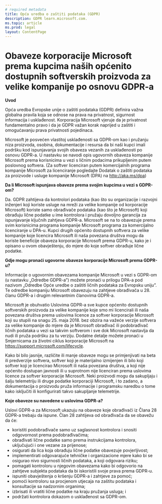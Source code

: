 ```yaml
---
# required metadata
title: Opća uredba o zaštiti podataka (GDPR)
description: GDPR learn.microsoft.com.
ms.topic: article
ms.prod: legal
layout: ContentPage
---
```


# <a name="microsofts-gdpr-commitments-to-customers-of-our-generally-available-enterprise-software-products"></a>Obaveze korporacije Microsoft prema kupcima naših općenito dostupnih softverskih proizvoda za velike kompanije po osnovu GDPR-a

**Uvod**

Opća uredba Evropske unije o zaštiti podataka (GDPR) definira važna globalna pravila koja se odnose na prava na privatnost, sigurnost informacija i usklađenost. Korporacija Microsoft vjeruje da je privatnost fundamentalno pravo i da je GDPR važan korak naprijed u zaštiti i omogućavanju prava privatnosti pojedinaca.     

Microsoft je posvećen vlastitoj usklađenosti sa GDPR-om kao i pružanju niza proizvoda, osobina, dokumentacije i resursa da bi naši kupci imali podršku kod ispunjavanja svojih obaveza vezanih za usklađenosti po osnovu GDPR-a. U nastavku se navodi opis ugovornih obaveza kompanije Microsoft prema korisnicima u vezi s ličnim podacima prikupljenim putem poslovnog softvera. (Za softver licenciran putem komercijalnih programa kompanije Microsoft za licenciranje pogledajte Dodatak o zaštiti podataka za proizvode i usluge kompanije Microsoft (DPA) na http://aka.ms/dpa)

**Da li Microsoft ispunjava obaveze prema svojim kupcima u vezi s GDPR-om?**

Da. GDPR zahtijeva da kontrolori podataka (kao što su organizacije i razvojni inženjeri koji koriste usluge na mreži za velike kompanije od korporacije Microsoft) koriste samo obrađivače podataka (kao što je Microsoft) koji obrađuju lične podatke u ime kontrolora i pružaju dovoljno garancija za ispunjavanje ključnih zahtjeva GDPR-a. Microsoft se na to obavezuje prema svim korisnicima programa kompanije Microsoft programa za komercijalno licenciranje u DPA-u. Kupci drugih općenito dostupnih softvera za velike kompanije koje licencira Microsoft ili naša povezana društva mogu da koriste beneficije obaveza korporacije Microsoft prema GDPR-u, kako je i opisano u ovom obavještenju, do mjere do koje softver obrađuje lične podatke.

**Gdje mogu pronaći ugovorne obaveze korporacije Microsoft prema GDPR-u?**

Informacije o ugovornim obavezama kompanije Microsoft u vezi s GDPR-om (u nastavku „Odredbe GDPR-a”) možete pronaći u prilogu DPA-a pod nazivom „Odredbe Opće uredbe o zaštiti ličnih podataka za Evropsku uniju”. Te odredbe kompaniju Microsoft obavezuju na zahtjeve obrađivača u 28. članu GDPR-a i drugim relevantnim članovima GDPR-a. 

Microsoft je obuhvatio Uslovima GDPR-a sve kupce općenito dostupnih softverskih proizvoda za velike kompanije koje smo mi licencirali ili naša povezana društva prema uslovima licence za softver korporacije Microsoft koji su stupili na snagu 25. maja 2018. bez obzira na važeće verzije softvera za velike kompanije do mjere da je Microsoft obrađivač ili podobrađivač ličnih podataka u vezi sa takvim softverom i sve dok Microsoft nastavlja da nudi ili pruža podršku za tu verziju. Dodatne detalje možete pronaći u Smjernicama za životni ciklus korporacije Microsoft na https://support.microsoft.com/lifecycle.

Kako bi bilo jasnije, različite ili manje obaveze mogu se primjenjivati na beta ili predverzije softvera, softver koji je materijalno izmijenjen ili bilo koji softver koji je licencirao Microsoft ili naša povezana društva, a koji nije općenito dostupan javnosti ili u suprotnom nije licenciran prema uslovima licence za softver korporacije Microsoft. Neki proizvodi mogu da sakupljaju i šalju telemetriju ili druge podatke korporaciji Microsoft, i to zadano, a dokumentacija o proizvodu pruža informacije i programsku naredbu o tome kako isključiti ili konfigurirati takvo sakupljanje telemetrije.

**Koje obaveze su navedene u uslovima GDPR-a?**

Uslovi GDPR-a za Microsoft ukazuju na obaveze koje obrađivači iz Člana 28 GDPR-a trebaju da ispune.  Član 28 zahtijeva od obrađivača da se obavežu da će:

-   koristiti podobrađivače samo uz saglasnost kontrolora i snositi odgovornost prema podobrađivačima;
-   obrađivati lične podatke samo prema instrukcijama kontrolora, uključujući i one vezane za prijenose;
-   osigurati da lica koja obrađuju lične podatke obavezuje povjerljivost;
-   implementirati odgovarajuće tehničke i organizacione mjere kako bi se osigurao nivo sigurnosti ličnih podataka, a koji odgovara riziku;
-   pomagati kontroloru u njegovim obavezama kako bi odgovorio na zahtjeve subjekta podataka da bi iskoristili svoje prava prema GDPR-u.
-   ispuniti obavještenja o kršenju GDPR-a i zahtjeve za pomoć;
-   pomoći kontroloru sa procjenom utjecaja na zaštitu podataka i konsultacije sa nadzornim organima; 
-   izbrisati ili vratiti lične podatke na kraju pružanja usluga; i
-   podržati kontrolora dokazom o usklađenost sa GDPR-om.
